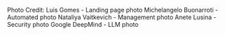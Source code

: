 Photo Credit:
    Luis Gomes - Landing page photo
    Michelangelo Buonarroti - Automated photo
    Nataliya Vaitkevich - Management photo
    Anete Lusina - Security photo
    Google DeepMind - LLM photo
